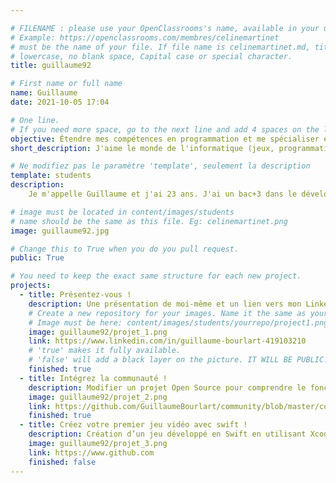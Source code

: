 ```yaml
---

# FILENAME : please use your OpenClassrooms's name, available in your url.
# Example: https://openclassrooms.com/membres/celinemartinet
# must be the name of your file. If file name is celinemartinet.md, title is celinemartinet.
# lowercase, no blank space, Capital case or special character.
title: guillaume92

# First name or full name
name: Guillaume
date: 2021-10-05 17:04

# One line.
# If you need more space, go to the next line and add 4 spaces on the left, as in 'description'.
objective: Étendre mes compétences en programmation et me spécialiser en développement iOS
short_description: J'aime le monde de l'informatique (jeux, programmation, etc.), le sport et biensûr les sorties

# Ne modifiez pas le paramètre 'template', seulement la description
template: students
description:
    Je m'appelle Guillaume et j'ai 23 ans. J'ai un bac+3 dans le développement web et ai maintenant envie de m'orienter vers le développement mobile iOS qui m'interresse énormément

# image must be located in content/images/students
# name should be the same as this file. Eg: celinemartinet.png
image: guillaume92.jpg

# Change this to True when you do you pull request.
public: True

# You need to keep the exact same structure for each new project.
projects:
  - title: Présentez-vous !
    description: Une présentation de moi-même et un lien vers mon LinkedIn.
    # Create a new repository for your images. Name it the same as your nickname and profile picture.
    # Image must be here: content/images/students/yourrepo/project1.png
    image: guillaume92/projet_1.png
    link: https://www.linkedin.com/in/guillaume-bourlart-419103210
    # 'true' makes it fully available.
    # 'false' will add a black layer on the picture. IT WILL BE PUBLIC!
    finished: true
  - title: Intégrez la communauté !
    description: Modifier un projet Open Source pour comprendre le fonctionnement de Git, de Github et des pull requests. 
    image: guillaume92/projet_2.png
    link: https://github.com/GuillaumeBourlart/community/blob/master/content/students/guillaume92.md
    finished: true
  - title: Créez votre premier jeu vidéo avec swift !
    description: Création d’un jeu développé en Swift en utilisant Xcode.
    image: guillaume92/projet_3.png
    link: https://www.github.com
    finished: false
---
```

